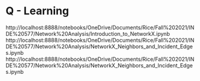 # Q - Learning

http://localhost:8888/notebooks/OneDrive/Documents/Rice/Fall%202021/INDE%20577/Network%20Analysis/Introduction_to_NetworkX.ipynb
http://localhost:8888/notebooks/OneDrive/Documents/Rice/Fall%202021/INDE%20577/Network%20Analysis/NetworkX_Neighbors_and_Incident_Edges.ipynb
http://localhost:8888/notebooks/OneDrive/Documents/Rice/Fall%202021/INDE%20577/Network%20Analysis/NetworkX_Neighbors_and_Incident_Edges.ipynb

